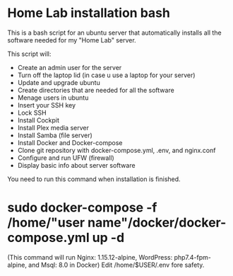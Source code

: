 # Home Lab installation bash

This is a bash script for an ubuntu server that automatically installs all the software needed for my "Home Lab" server.

This script will:
   - Create an admin user for the server
   - Turn off the laptop lid (in case u use a laptop for your server)
   - Update and upgrade ubuntu
   - Create directories that are needed for all the software
   - Menage users in ubuntu
   - Insert your SSH key
   - Lock SSH
   - Install Cockpit
   - Install Plex media server
   - Install Samba (file server)
   - Install Docker and Docker-compose
   - Clone git repository with docker-compose.yml, .env, and nginx.conf
   - Configure and run UFW (firewall)
   - Display basic info about server software

You need to run this command when installation is finished.
# sudo docker-compose -f /home/"user name"/docker/docker-compose.yml up -d
(This command will run Nginx: 1.15.12-alpine, WordPress: php7.4-fpm-alpine, and Msql: 8.0 in Docker)
Edit /home/$USER/.env fore safety.
